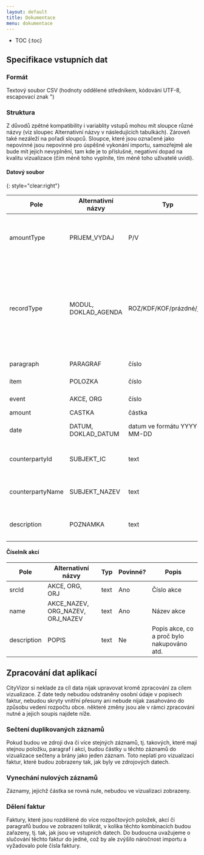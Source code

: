 ```yaml
---
layout: default
title: Dokumentace
menu: dokumentace
---
```


* TOC
{:toc}

## Specifikace vstupních dat

### Formát

Textový soubor CSV (hodnoty oddělené středníkem, kódování UTF-8, escapovací znak ")

### Struktura

Z důvodů zpětné kompatibility i variablity vstupů mohou mít sloupce různé názvy (viz sloupec Alternativní názvy v následujících tabulkách). Zároveň také nezáleží na pořadí sloupců. Sloupce, které jsou označené jako nepovinné jsou nepovinné pro úspěšné vykonání importu, samozřejmě ale bude mít jejich nevyplnění, tam kde je to příslušné, negativní dopad na kvalitu vizualizace (čím méně toho vyplníte, tím méně toho uživatelé uvidí).

#### Datový soubor
{: style="clear:right"}

<table class="table table-condensed table-hover table-striped">
  <thead>
    <tr><th>Pole</th><th>Alternativní názvy</th><th>Typ</th><th>Povinné?</th><th>Popis</th></tr>    
  </thead>
  <tbody>
    <tr><td>amountType</td><td>PRIJEM_VYDAJ</td><td>P/V</td><td>Ne</td><td>Označení zda se jedná o příjmový či výdajový záznam</td></tr>
    <tr><td>recordType</td><td>MODUL, DOKLAD_AGENDA</td><td>ROZ/KDF/KOF/prázdné/jiné</td><td>Ano</td><td>Typ záznamu. ROZ = upravený rozpočet, KDF = došlá faktura, KOF = odešlá faktura, prázdné/jiné = ostatní záznamy</td></tr>
    <tr><td>paragraph</td><td>PARAGRAF</td><td>číslo</td><td>Ano</td><td>Rozpočtový paragraf</td></tr>
    <tr><td>item</td><td>POLOZKA</td><td>číslo</td><td>Ano</td><td>Rozpočtová položka</td></tr>
    <tr><td>event</td><td>AKCE, ORG</td><td>číslo</td><td>Ne</td><td>Číslo akce dle číselníku</td></tr>
    <tr><td>amount</td><td>CASTKA</td><td>částka</td><td>Ano</td><td>Částka v Kč</td></tr>
    <tr><td>date</td><td>DATUM, DOKLAD_DATUM</td><td>datum ve formátu YYYY-MM-DD</td><td>Ne</td><td>Datum, pouze u faktur</td></tr>
    <tr><td>counterpartyId</td><td>SUBJEKT_IC</td><td>text</td><td>Ne</td><td>IČO protistrany, pouze u faktur</td></tr>
    <tr><td>counterpartyName</td><td>SUBJEKT_NAZEV</td><td>text</td><td>Ne</td><td>Jméno protistrany, pouze u faktur</td></tr>
    <tr><td>description</td><td>POZNAMKA</td><td>text</td><td>Ne</td><td>Popis faktury, pouze u faktur</td></tr>
  </tbody>
</table>
        
#### Číselník akcí

<table class="table table-condensed table-hover table-striped">
  <thead>
    <tr><th>Pole</th><th>Alternativní názvy</th><th>Typ</th><th>Povinné?</th><th>Popis</th></tr>    
  </thead>
  <tbody>
  <tr><td>srcId</td><td>AKCE, ORG, ORJ</td><td>text</td><td>Ano</td><td>Číslo akce</td></tr>
    <tr><td>name</td><td>AKCE_NAZEV, ORG_NAZEV, ORJ_NAZEV</td><td>text</td><td>Ano</td><td>Název akce</td></tr>
    <tr><td>description</td><td>POPIS</td><td>text</td><td>Ne</td><td>Popis akce, co a proč bylo nakupováno atd.</td></tr>
  </tbody>
</table>

## Zpracování dat aplikací

CityVizor si neklade za cíl data nijak upravovat kromě zpracování za cílem vizualizace. Z date tedy nebudou odstraněny osobní údaje v popisech faktur, nebudou skryty vnitřní přesuny ani nebude nijak zasahováno do způsobu vedení rozpočtu obce. některé změny jsou ale v rámci zpracování nutné a jejich soupis najdete níže.

### Sečtení duplikovaných záznamů
Pokud budou ve zdroji dva či více stejných záznamů, tj. takových, které mají stejnou položku, paragraf i akci, budou částky u těchto záznamů do vizualizace sečteny a brány jako jeden záznam. Toto neplatí pro vizualizaci faktur, které budou zobrazeny tak, jak byly ve zdrojových datech.

### Vynechání nulových záznamů
Záznamy, jejichž částka se rovná nule, nebudou ve vizualizaci zobrazeny.

### Dělení faktur
Faktury, které jsou rozdělené do více rozpočtových položek, akcí či paragrafů budou ve zobrazení tolikrát, v kolika těchto kombinacích budou zařazeny, tj. tak, jak jsou ve vstupních datech. Do budoucna uvažujeme o slučování těchto faktur do jedné, což by ale zvýšilo náročnost importu a vyžadovalo pole čísla faktury.

